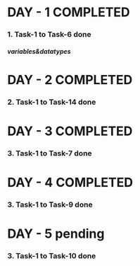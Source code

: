 # DAY - 1 COMPLETED
### 1. Task-1 to Task-6 done
##### variables&datatypes

# DAY - 2 COMPLETED
### 2. Task-1 to Task-14 done

# DAY - 3 COMPLETED
### 3. Task-1 to Task-7 done

# DAY - 4 COMPLETED
### 3. Task-1 to Task-9 done

# DAY - 5 pending
### 3. Task-1 to Task-10 done